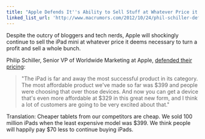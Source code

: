 ```yaml
---
title: "Apple Defends It''s Ability to Sell Stuff at Whatever Price it Wants To"
linked_list_url: 'http://www.macrumors.com/2012/10/24/phil-schiller-defends-ipad-mini-pricing-decision/'
---
```

<p>Despite the outcry of bloggers and tech nerds, Apple will shockingly continue to sell the iPad mini at whatever price it deems necessary to turn a profit and sell a whole bunch.</p>
<p>Philip Schiller, Senior VP of Worldwide Marketing at Apple, <a href="http://www.reuters.com/article/2012/10/23/us-apple-schiller-idUSBRE89M1IN20121023">defended their pricing</a>:</p>
<blockquote><p>
  "The iPad is far and away the most successful product in its category. The most affordable product we've made so far was $399 and people were choosing that over those devices. And now you can get a device that's even more affordable at $329 in this great new form, and I think a lot of customers are going to be very excited about that."
</p></blockquote>
<p>Translation: Cheaper tablets from our competitors are cheap. We sold 100 million iPads when the least expensive model was $399. We think people will happily pay $70 less to continue buying iPads.</p>
